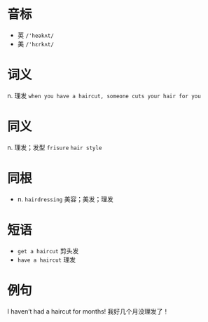 # 音标

- 英 `/'heəkʌt/`
- 美 `/'hɛrkʌt/`

# 词义

n. 理发
`when you have a haircut, someone cuts your hair for you`

# 同义

n. 理发；发型
`frisure` `hair style`

# 同根

- n. `hairdressing` 美容；美发；理发

# 短语

- `get a haircut` 剪头发
- `have a haircut` 理发

# 例句

I haven’t had a haircut for months!
我好几个月没理发了！


